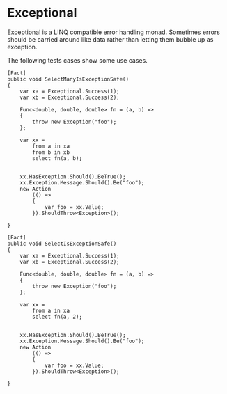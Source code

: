 Exceptional
===========

Exceptional is a LINQ compatible error handling monad. Sometimes errors should be carried around like data rather than letting them bubble up as exception. 

The following tests cases show some use cases.

    [Fact]
    public void SelectManyIsExceptionSafe()
    {
        var xa = Exceptional.Success(1);
        var xb = Exceptional.Success(2);

        Func<double, double, double> fn = (a, b) =>
        {
            throw new Exception("foo");
        };

        var xx =
            from a in xa
            from b in xb
            select fn(a, b);


        xx.HasException.Should().BeTrue();
        xx.Exception.Message.Should().Be("foo");
        new Action
            (() =>
            {
                var foo = xx.Value;
            }).ShouldThrow<Exception>();
        
    }

    [Fact]
    public void SelectIsExceptionSafe()
    {
        var xa = Exceptional.Success(1);
        var xb = Exceptional.Success(2);

        Func<double, double, double> fn = (a, b) =>
        {
            throw new Exception("foo");
        };

        var xx =
            from a in xa
            select fn(a, 2);


        xx.HasException.Should().BeTrue();
        xx.Exception.Message.Should().Be("foo");
        new Action
            (() =>
            {
                var foo = xx.Value;
            }).ShouldThrow<Exception>();
        
    }
